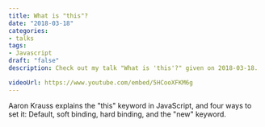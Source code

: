 ```yaml
---
title: What is "this"?
date: "2018-03-18"
categories:
- talks
tags:
- Javascript
draft: "false"
description: Check out my talk "What is 'this'?" given on 2018-03-18.

videoUrl: https://www.youtube.com/embed/5HCooXFKM6g
---
```

Aaron Krauss explains the "this" keyword in JavaScript, and four ways to set
it: Default, soft binding, hard binding, and the "new" keyword.

